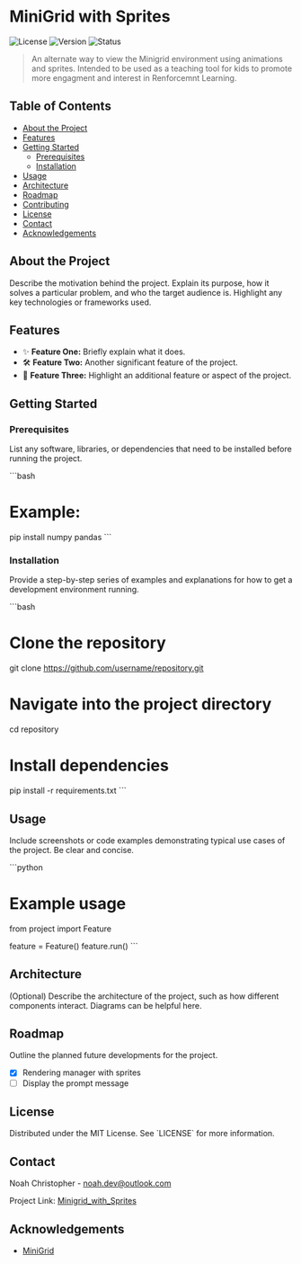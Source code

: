 
# MiniGrid with Sprites

![License](https://img.shields.io/github/license/username/repository)
![Version](https://img.shields.io/badge/version-1.0.0-blue)
![Status](https://img.shields.io/badge/status-active-brightgreen)

> An alternate way to view the Minigrid environment using animations and sprites. Intended to be used as a teaching tool for kids to promote more engagment and interest in Renforcemnt Learning.

## Table of Contents

- [About the Project](#about-the-project)
- [Features](#features)
- [Getting Started](#getting-started)
  - [Prerequisites](#prerequisites)
  - [Installation](#installation)
- [Usage](#usage)
- [Architecture](#architecture)
- [Roadmap](#roadmap)
- [Contributing](#contributing)
- [License](#license)
- [Contact](#contact)
- [Acknowledgements](#acknowledgements)

## About the Project

Describe the motivation behind the project. Explain its purpose, how it solves a particular problem, and who the target audience is. Highlight any key technologies or frameworks used.

## Features

- ✨ **Feature One:** Briefly explain what it does.
- 🛠️ **Feature Two:** Another significant feature of the project.
- 🚀 **Feature Three:** Highlight an additional feature or aspect of the project.

## Getting Started

### Prerequisites

List any software, libraries, or dependencies that need to be installed before running the project.

\`\`\`bash
# Example:
pip install numpy pandas
\`\`\`

### Installation

Provide a step-by-step series of examples and explanations for how to get a development environment running.

\`\`\`bash
# Clone the repository
git clone https://github.com/username/repository.git

# Navigate into the project directory
cd repository

# Install dependencies
pip install -r requirements.txt
\`\`\`

## Usage

Include screenshots or code examples demonstrating typical use cases of the project. Be clear and concise.

\`\`\`python
# Example usage
from project import Feature

feature = Feature()
feature.run()
\`\`\`

## Architecture

(Optional) Describe the architecture of the project, such as how different components interact. Diagrams can be helpful here.

## Roadmap

Outline the planned future developments for the project.

- [x] Rendering manager with sprites
- [ ] Display the prompt message

## License

Distributed under the MIT License. See \`LICENSE\` for more information.

## Contact

Noah Christopher - noah.dev@outlook.com

Project Link: [Minigrid_with_Sprites](https://github.com/NSChristopher/Minigrid_with_Sprites)

## Acknowledgements

- [MiniGrid](https://github.com/Farama-Foundation/Minigrid)
